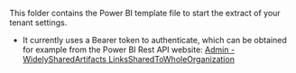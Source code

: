   This folder contains the Power BI template file to start the extract of your tenant settings.
  * It currently uses a Bearer token to authenticate, which can be obtained for example from the Power BI Rest API website:
[Admin - WidelySharedArtifacts LinksSharedToWholeOrganization](https://learn.microsoft.com/en-us/rest/api/power-bi/admin/widely-shared-artifacts-links-shared-to-whole-organization#code-try-0)

